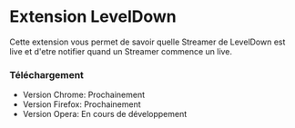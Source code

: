 # Extension LevelDown
Cette extension vous permet de savoir quelle Streamer de LevelDown est live et d'etre notifier quand un Streamer commence un live.
### Téléchargement
* Version Chrome: Prochainement
* Version Firefox: Prochainement
* Version Opera: En cours de développement
